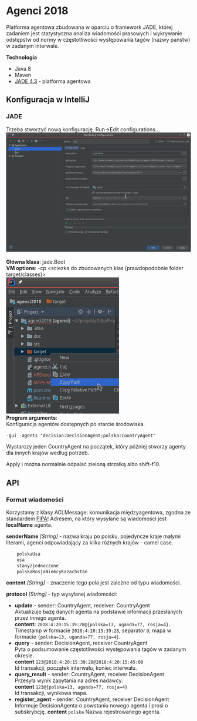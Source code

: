 # Agenci 2018
Platforma agentowa zbudowana w oparciu o framework JADE, której zadaniem jest statystyczna analiza wiadomości prasowych i wykrywanie odstępstw od normy w częstotliwości występowania tagów (nazwy państw) w zadanym interwale.

**Technologia**
  - Java 8
  - Maven
  - [JADE 4.3](https://mvnrepository.com/artifact/net.sf.ingenias/jade/4.3) - platforma agentowa

## Konfiguracja w IntelliJ  
### JADE
Trzeba stworzyć nową konfigurację. Run->Edit configurations...
![screenshot1](doc/screenshot1.png)  


**Główna klasa**: jade.Boot  
**VM options**: -cp <sciezka do zbudowanych klas (prawdopodobnie folder target/classes)>  
![screenshot2](doc/screenshot2.png)  
**Program arguments**:  
Konfiguracja agentów dostępnych po starcie środowiska.
```$xslt
-gui -agents "decision:DecisionAgent;polska:CountryAgent"
```
Wystarczy jeden CountryAgent na początek, który później stworzy agenty dla innych krajów według potrzeb.

Apply i można normalnie odpalać zieloną strzałką albo shift-f10.

## API
### Format wiadomości
Korzystamy z klasy ACLMessage: komunikacja międzyagentowa, zgodna ze standardem [FIPA](https://en.wikipedia.org/wiki/Foundation_for_Intelligent_Physical_Agents)!
Adresem, na który wysyłane są wiadomości jest **localName** agenta. 

**senderName** *[String]* - nazwa kraju po polsku, pojedyncze kraje małymi literami, agenci odpowiadający za kilka różnych krajów - camel case.
```
    polskaUsa
    usa
    stanyzjednoczone
    polskaRosjaNiemcyKazachstan
```
**content** *[String]* - znaczenie tego pola jest zależne od typu wiadomości.  

**protocol** *[String]* - typ wysyłanej wiadomości:  
* **update** - sender: CountryAgent, receiver: CountryAgent  
    Aktualizuje bazę danych agenta na podstawie informacji przesłanych przez innego agenta.  
    **content:** ``2018:4:20:15:39:28@{polska=13, uganda=77, rosja=4}``.  
    Timestamp w formacie ``2018:4:20:15:39:28``, separator ``@``, mapa w formacie ``{polska=13, uganda=77, rosja=4}``. 
* **query** - sender: DecisionAgent, receiver CountryAgent  
    Pyta o podsumowanie częstotliwości występowania tagów w zadanym okresie.  
    **content** ``123@2018:4:20:15:39:28@2018:4:20:15:45:00``  
    Id transakcji, początek interwału, koniec interwału.  
* **query_result** - sender: CountryAgent, receiver DecisionAgent  
    Przesyła wynik zapytania na adres nadawcy.  
    **content** ``123@{polska=13, uganda=77, rosja=4}``  
    Id transakcji, wynikowa mapa.  
* **register_agent** - sender: CountryAgent, receiver DecisionAgent  
    Informuje DecisionAgenta o powstaniu nowego agenta i prosi o subskrybcję.
    **content** ``polska``
    Nazwa rejestrowanego agenta.
    
